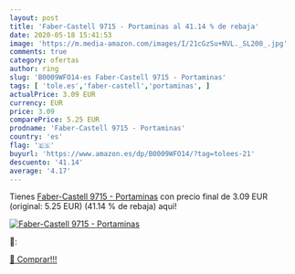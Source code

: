 ```yaml
---
layout: post
title: 'Faber-Castell 9715 - Portaminas al 41.14 % de rebaja'
date: 2020-05-18 15:41:53
image: 'https://m.media-amazon.com/images/I/21cGzSu+NVL._SL200_.jpg'
comments: true
category: ofertas
author: ring
slug: 'B0009WFO14-es Faber-Castell 9715 - Portaminas'
tags: [ 'tole.es','faber-castell','portaminas', ]
actualPrice: 3.09 EUR
currency: EUR
price: 3.09
comparePrice: 5.25 EUR
prodname: 'Faber-Castell 9715 - Portaminas'
country: 'es'
flag: '🇪🇸'
buyurl: 'https://www.amazon.es/dp/B0009WFO14/?tag=tolees-21'
descuento: '41.14'
average: '4.17'
---
```


Tienes [Faber-Castell 9715 - Portaminas](https://www.amazon.es/dp/B0009WFO14/?tag=tolees-21) con precio final de  3.09 EUR (original: 5.25 EUR) (41.14 %  de rebaja) aqui!

[![Faber-Castell 9715 - Portaminas](https://m.media-amazon.com/images/I/21cGzSu+NVL._SL200_.jpg)](https://www.amazon.es/dp/B0009WFO14/?tag=tolees-21)

🔎:


[🛒 Comprar!!!](https://www.amazon.es/dp/B0009WFO14/?tag=tolees-21)
